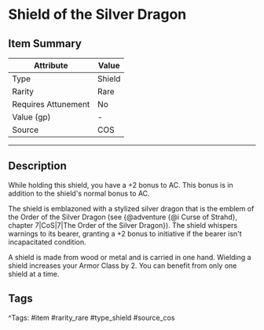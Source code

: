 # Shield of the Silver Dragon

## Item Summary

| Attribute            | Value                        |
|----------------------|------------------------------|
| Type                 | Shield |
| Rarity               | Rare             |
| Requires Attunement  | No                |
| Value (gp)           | -    |
| Source               | COS |

---

## Description

While holding this shield, you have a +2 bonus to AC. This bonus is in addition to the shield's normal bonus to AC.

The shield is emblazoned with a stylized silver dragon that is the emblem of the Order of the Silver Dragon (see {@adventure {@i Curse of Strahd}, chapter 7|CoS|7|The Order of the Silver Dragon}). The shield whispers warnings to its bearer, granting a +2 bonus to initiative if the bearer isn't incapacitated condition.

A shield is made from wood or metal and is carried in one hand. Wielding a shield increases your Armor Class by 2. You can benefit from only one shield at a time.

## Tags

^Tags: #item #rarity_rare #type_shield #source_cos